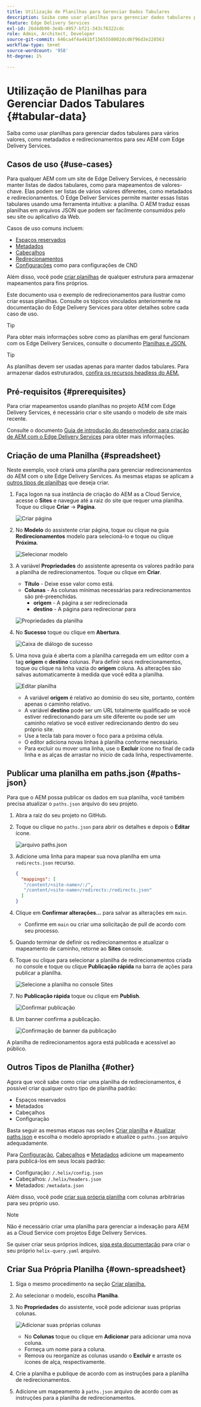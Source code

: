 ```yaml
---
title: Utilização de Planilhas para Gerenciar Dados Tabulares
description: Saiba como usar planilhas para gerenciar dados tabulares para vários valores, como metadados e redirecionamentos para seu AEM com Edge Delivery Services.
feature: Edge Delivery Services
exl-id: 26d4db90-3e4b-4957-bf21-343c76322cdc
role: Admin, Architect, Developer
source-git-commit: 646ca4f4a441bf1565558002dcd6f96d3e228563
workflow-type: tm+mt
source-wordcount: '958'
ht-degree: 1%

---
```



# Utilização de Planilhas para Gerenciar Dados Tabulares {#tabular-data}

Saiba como usar planilhas para gerenciar dados tabulares para vários valores, como metadados e redirecionamentos para seu AEM com Edge Delivery Services.

## Casos de uso {#use-cases}

Para qualquer AEM com um site de Edge Delivery Services, é necessário manter listas de dados tabulares, como para mapeamentos de valores-chave. Elas podem ser listas de vários valores diferentes, como metadados e redirecionamentos. O Edge Deliver Services permite manter essas listas tabulares usando uma ferramenta intuitiva: a planilha. O AEM traduz essas planilhas em arquivos JSON que podem ser facilmente consumidos pelo seu site ou aplicativo da Web.

Casos de uso comuns incluem:

* [Espaços reservados](/help/edge/docs/placeholders.md)
* [Metadados](/help/edge/docs/bulk-metadata.md)
* [Cabeçalhos](/help/edge/docs/custom-headers.md)
* [Redirecionamentos](/help/edge/docs/redirects.md)
* [Configurações](/help/edge/docs/setup-byo-cdn-push-invalidation.md) como para configurações de CND

Além disso, você pode [criar planilhas](#own-spreadsheet) de qualquer estrutura para armazenar mapeamentos para fins próprios.

Este documento usa o exemplo de redirecionamentos para ilustrar como criar essas planilhas. Consulte os tópicos vinculados anteriormente na documentação do Edge Delivery Services para obter detalhes sobre cada caso de uso.

>[!TIP]
>
>Para obter mais informações sobre como as planilhas em geral funcionam com os Edge Delivery Services, consulte o documento [Planilhas e JSON.](/help/edge/developer/spreadsheets.md)

>[!TIP]
>
>As planilhas devem ser usadas apenas para manter dados tabulares. Para armazenar dados estruturados, [confira os recursos headless do AEM.](/help/headless/introduction.md)

## Pré-requisitos {#prerequisites}

Para criar mapeamentos usando planilhas no projeto AEM com Edge Delivery Services, é necessário criar o site usando o modelo de site mais recente.

Consulte o documento [Guia de introdução do desenvolvedor para criação de AEM com o Edge Delivery Services](/help/edge/aem-authoring/edge-dev-getting-started.md) para obter mais informações.

## Criação de uma Planilha {#spreadsheet}

Neste exemplo, você criará uma planilha para gerenciar redirecionamentos do AEM com o site Edge Delivery Services. As mesmas etapas se aplicam a [outros tipos de planilhas](#other) que deseja criar.

1. Faça logon na sua instância de criação do AEM as a Cloud Service, acesse o **Sites** e navegue até a raiz do site que requer uma planilha. Toque ou clique **Criar** -> **Página**.

   ![Criar página](assets/tabular-data/tabular-data-create-page.png)

1. No **Modelo** do assistente criar página, toque ou clique na guia **Redirecionamentos** modelo para selecioná-lo e toque ou clique **Próxima**.

   ![Selecionar modelo](assets/tabular-data/tabular-data-create-page-teamplate-redirects.png)

1. A variável **Propriedades** do assistente apresenta os valores padrão para a planilha de redirecionamentos. Toque ou clique em **Criar**.

   * **Título** - Deixe esse valor como está.
   * **Colunas** - As colunas mínimas necessárias para redirecionamentos são pré-preenchidas.
      * **origem** - A página a ser redirecionada
      * **destino** - A página para redirecionar para

   ![Propriedades da planilha](assets/tabular-data/tabular-data-create-page-properties-redirects.png)

1. No **Sucesso** toque ou clique em **Abertura**.

   ![Caixa de diálogo de sucesso](assets/tabular-data/tabular-data-success.png)

1. Uma nova guia é aberta com a planilha carregada em um editor com a tag **origem** e **destino** colunas. Para definir seus redirecionamentos, toque ou clique na linha vazia do **origem** coluna. As alterações são salvas automaticamente à medida que você edita a planilha.

   ![Editar planilha](assets/tabular-data/tabular-data-edit-redirects.png)

   * A variável **origem** é relativo ao domínio do seu site, portanto, contém apenas o caminho relativo.
   * A variável **destino** pode ser um URL totalmente qualificado se você estiver redirecionando para um site diferente ou pode ser um caminho relativo se você estiver redirecionando dentro do seu próprio site.
   * Use a tecla tab para mover o foco para a próxima célula.
   * O editor adiciona novas linhas à planilha conforme necessário.
   * Para excluir ou mover uma linha, use o **Excluir** ícone no final de cada linha e as alças de arrastar no início de cada linha, respectivamente.

## Publicar uma planilha em paths.json {#paths-json}

Para que o AEM possa publicar os dados em sua planilha, você também precisa atualizar o `paths.json` arquivo do seu projeto.

1. Abra a raiz do seu projeto no GitHub.

1. Toque ou clique no `paths.json` para abrir os detalhes e depois o **Editar** ícone.

   ![arquivo paths.json](assets/tabular-data/tabular-data-paths-json.png)

1. Adicione uma linha para mapear sua nova planilha em uma `redirects.json` recurso.

   ```json
   {
     "mappings": [
      "/content/<site-name>/:/",
      "/content/<site-name>/redirects:/redirects.json"
     ]
   }
   ```

1. Clique em **Confirmar alterações...** para salvar as alterações em `main`.

   * Confirme em `main` ou criar uma solicitação de pull de acordo com seu processo.

1. Quando terminar de definir os redirecionamentos e atualizar o mapeamento de caminho, retorne ao **Sites** console.

1. Toque ou clique para selecionar a planilha de redirecionamentos criada no console e toque ou clique **Publicação rápida** na barra de ações para publicar a planilha.

   ![Selecione a planilha no console Sites](assets/tabular-data/tabular-data-select-publish.png)

1. No **Publicação rápida** toque ou clique em **Publish**.

   ![Confirmar publicação](assets/tabular-data/tabular-data-quick-publish.png)

1. Um banner confirma a publicação.

   ![Confirmação de banner da publicação](assets/tabular-data/tabular-data-publish-banner.png)

A planilha de redirecionamentos agora está publicada e acessível ao público.

## Outros Tipos de Planilha {#other}

Agora que você sabe como criar uma planilha de redirecionamentos, é possível criar qualquer outro tipo de planilha padrão:

* Espaços reservados
* Metadados
* Cabeçalhos
* Configuração

Basta seguir as mesmas etapas nas seções [Criar planilha](#spreadsheet) e [Atualizar paths.json](#paths-json) e escolha o modelo apropriado e atualize o `paths.json` arquivo adequadamente.

Para [Configuração](https://www.aem.live/docs/configuration), [Cabeçalhos](https://www.aem.live/docs/custom-headers) e [Metadados](https://www.aem.live/docs/bulk-metadata) adicione um mapeamento para publicá-los em seus locais padrão:

* Configuração: `/.helix/config.json`
* Cabeçalhos: `/.helix/headers.json`
* Metadados: `/metadata.json`

Além disso, você pode [criar sua própria planilha](#own-spreadsheet) com colunas arbitrárias para seu próprio uso.

>[!NOTE]
>
>Não é necessário criar uma planilha para gerenciar a indexação para AEM as a Cloud Service com projetos Edge Delivery Services.
>
>Se quiser criar seus próprios índices, [siga esta documentação](https://www.aem.live/developer/indexing#setting-up-more-index-configurations) para criar o seu próprio `helix-query.yaml` arquivo.

## Criar Sua Própria Planilha {#own-spreadsheet}

1. Siga o mesmo procedimento na seção [Criar planilha.](#spreadsheet)

1. Ao selecionar o modelo, escolha **Planilha**.

1. No **Propriedades** do assistente, você pode adicionar suas próprias colunas.

   ![Adicionar suas próprias colunas](assets/tabular-data/tabular-data-own-spreadsheet.png)

   * No **Colunas** toque ou clique em **Adicionar** para adicionar uma nova coluna.
   * Forneça um nome para a coluna.
   * Remova ou reorganize as colunas usando o **Excluir** e arraste os ícones de alça, respectivamente.

1. Crie a planilha e publique de acordo com as instruções para a planilha de redirecionamentos.

1. Adicione um mapeamento à `paths.json` arquivo de acordo com as instruções para a planilha de redirecionamentos.

